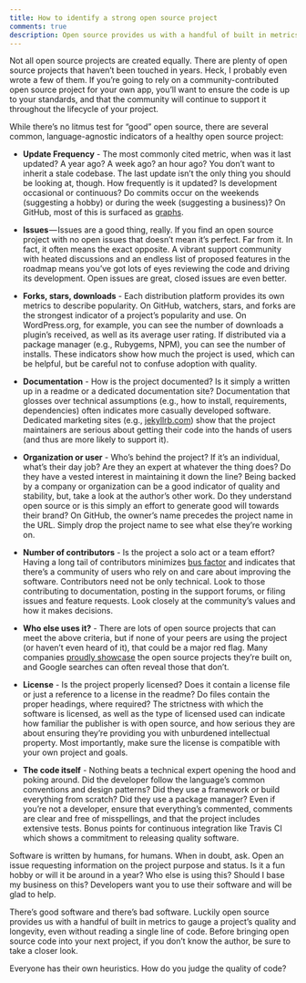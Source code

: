 ```yaml
---
title: How to identify a strong open source project
comments: true
description: Open source provides us with a handful of built in metrics to gauge a project's quality, even without reading a single line of code
---
```


Not all open source projects are created equally. There are plenty of open source projects that haven’t been touched in years. Heck, I probably even wrote a few of them. If you’re going to rely on a community-contributed open source project for your own app, you’ll want to ensure the code is up to your standards, and that the community will continue to support it throughout the lifecycle of your project.

While there’s no litmus test for “good” open source, there are several common, language-agnostic indicators of a healthy open source project:

* **Update Frequency** - The most commonly cited metric, when was it last updated? A year ago? A week ago? an hour ago? You don’t want to inherit a stale codebase. The last update isn’t the only thing you should be looking at, though. How frequently is it updated? Is development occasional or continuous? Do commits occur on the weekends (suggesting a hobby) or during the week (suggesting a business)? On GitHub, most of this is surfaced as [graphs](https://github.com/jekyll/jekyll/graphs).

* **Issues** — Issues are a good thing, really. If you find an open source project with no open issues that doesn’t mean it’s perfect. Far from it. In fact, it often means the exact opposite. A vibrant support community with heated discussions and an endless list of proposed features in the roadmap means you’ve got lots of eyes reviewing the code and driving its development. Open issues are great, closed issues are even better.

* **Forks, stars, downloads** - Each distribution platform provides its own metrics to describe popularity. On GitHub, watchers, stars, and forks are the strongest indicator of a project’s popularity and use. On WordPress.org, for example, you can see the number of downloads a plugin’s received, as well as its average user rating. If distributed via a package manager (e.g., Rubygems, NPM), you can see the number of installs. These indicators show how much the project is used, which can be helpful, but be careful not to confuse adoption with quality.

* **Documentation** - How is the project documented? Is it simply a written up in a readme or a dedicated documentation site? Documentation that glosses over technical assumptions (e.g., how to install, requirements, dependencies) often indicates more casually developed software. Dedicated marketing sites (e.g., [jekyllrb.com](http://jekyllrb.com)) show that the project maintainers are serious about getting their code into the hands of users (and thus are more likely to support it).

* **Organization or user** - Who’s behind the project? If it’s an individual, what’s their day job? Are they an expert at whatever the thing does? Do they have a vested interest in maintaining it down the line? Being backed by a company or organization can be a good indicator of quality and stability, but, take a look at the author’s other work. Do they understand open source or is this simply an effort to generate good will towards their brand? On GitHub, the owner’s name precedes the project name in the URL. Simply drop the project name to see what else they’re working on.

* **Number of contributors** - Is the project a solo act or a team effort? Having a long tail of contributors minimizes [bus factor](http://en.wikipedia.org/wiki/Bus_factor) and indicates that there’s a community of users who rely on and care about improving the software. Contributors need not be only technical. Look to those contributing to documentation, posting in the support forums, or filing issues and feature requests. Look closely at the community’s values and how it makes decisions.

* **Who else uses it?** - There are lots of open source projects that can meet the above criteria, but if none of your peers are using the project (or haven’t even heard of it), that could be a major red flag. Many companies [proudly showcase](https://github.com/showcases/projects-that-power-github) the open source projects they’re built on, and Google searches can often reveal those that don’t.

* **License** - Is the project properly licensed? Does it contain a license file or just a reference to a license in the readme? Do files contain the proper headings, where required? The strictness with which the software is licensed, as well as the type of licensed used can indicate how familiar the publisher is with open source, and how serious they are about ensuring they’re providing you with unburdened intellectual property. Most importantly, make sure the license is compatible with your own project and goals.

* **The code itself** - Nothing beats a technical expert opening the hood and poking around. Did the developer follow the language’s common conventions and design patterns? Did they use a framework or build everything from scratch? Did they use a package manager? Even if you’re not a developer, ensure that everything’s commented, comments are clear and free of misspellings, and that the project includes extensive tests. Bonus points for continuous integration like Travis CI which shows a commitment to releasing quality software.

Software is written by humans, for humans. When in doubt, ask. Open an issue requesting information on the project purpose and status. Is it a fun hobby or will it be around in a year? Who else is using this? Should I base my business on this? Developers want you to use their software and will be glad to help.

There’s good software and there’s bad software. Luckily open source provides us with a handful of built in metrics to gauge a project’s quality and longevity, even without reading a single line of code. Before bringing open source code into your next project, if you don’t know the author, be sure to take a closer look.

Everyone has their own heuristics. How do you judge the quality of code?

